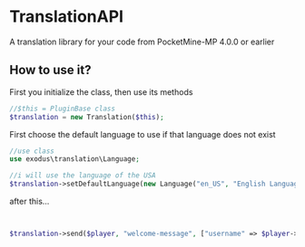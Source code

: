 # TranslationAPI
A translation library for your code from PocketMine-MP 4.0.0 or earlier
## How to use it?
First you initialize the class, then use its methods
```php
//$this = PluginBase class
$translation = new Translation($this);
```
First choose the default language to use if that language does not exist
```php
//use class
use exodus\translation\Language;

//i will use the language of the USA
$translation->setDefaultLanguage(new Language("en_US", "English Language", ["welcome-message" => "%username% joined!!"]));
```
after this...
```php


$translation->send($player, "welcome-message", ["username" => $player->getName()]);
```
